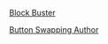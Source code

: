 [Block Buster](https://www.ryansleeper.com/blockbuster/)

[Button Swapping Author](https://playfairdata.com/how-to-do-button-swapping-in-tableau/)

